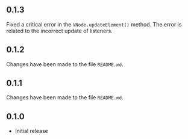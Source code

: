## 0.1.3

Fixed a critical error in the `VNode.updateElement()` method. The error is related to the incorrect update of listeners.

## 0.1.2

Changes have been made to the file `README.md`.

## 0.1.1

Changes have been made to the file `README.md`.

## 0.1.0

- Initial release